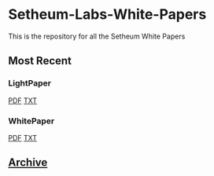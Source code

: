 # Setheum-Labs-White-Papers
This is the repository for all the Setheum White Papers

## Most Recent

### LightPaper
[PDF](./lightpaper/pdf)
[TXT](./lightpaper/txt)

### WhitePaper
[PDF](./whitetpaper/pdf)
[TXT](./whitetpaper/txt)

## [Archive](./archive)
